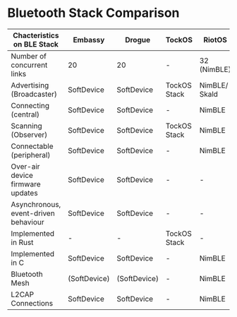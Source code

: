 # Bluetooth Stack Comparison
| Chacteristics on BLE Stack | Embassy | Drogue | TockOS | RiotOS | ZephyrOS | FreeRTOS |  
|---|---|---|---|---|---|---|  
| Number of concurrent links | 20 | 20 | - | 32 (NimBLE) | unlimited | 20-32 |
| Advertising (Broadcaster) | SoftDevice | SoftDevice | TockOS Stack | NimBLE/ Skald | Zephyr Stack | SoftDevice/ NimBLE |
|Connecting (central) | SoftDevice | SoftDevice |-| NimBLE | ZephyrStack | SoftDevice/NimBLE |
| Scanning (Observer) | SoftDevice | SoftDevice | TockOS Stack | NimBLE | Zephyr Stack | SoftDevice/ NimBLE|
|Connectable (peripheral) | SoftDevice | SoftDevice |-| NimBLE | ZephyrStack | SoftDevice/NimBLE |
Over-air device firmware updates | SoftDevice | SoftDevice |-|-|-|-|
| Asynchronous, event-driven behaviour | SoftDevice | SoftDevice |-|-|-|-|
|Implemented in Rust |-|-| TockOS Stack |-|-|-|
| Implemented in C | SoftDevice | SoftDevice |-| NimBLE | ZephyrStack | SoftDevice/ NimBLE |
| Bluetooth Mesh | (SoftDevice) | (SoftDevice) |-| NimBLE | ZephyrStack | NimBLE |
L2CAP Connections | SoftDevice | SoftDevice |-| NimBLE | ZephyrStack | SoftDevice/ NimBLE |